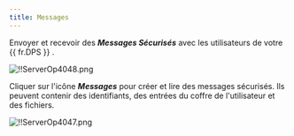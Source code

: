 ```yaml
---
title: Messages
---
```

Envoyer et recevoir des ***Messages Sécurisés*** avec les utilisateurs de votre {{ fr.DPS }} . 

![!!ServerOp4048.png](/img/fr/server/ServerOp4048.png) 

Cliquer sur l'icône ***Messages*** pour créer et lire des messages sécurisés. Ils peuvent contenir des identifiants, des entrées du coffre de l'utilisateur et des fichiers. 

![!!ServerOp4047.png](/img/fr/server/ServerOp4047.png) 

